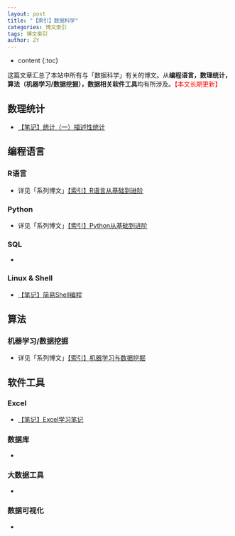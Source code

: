 ```yaml
---
layout: post
title: "【索引】数据科学"
categories: 博文索引
tags: 博文索引
author: ZY
---
```


* content
{:toc}

这篇文章汇总了本站中所有与「数据科学」有关的博文。从**编程语言，数理统计，算法（机器学习/数据挖掘），数据相关软件工具**均有所涉及。<font color="red">【本文长期更新】</font>




## 数理统计
* [【笔记】统计（一）描述性统计](https://woaielf.github.io/2016/12/21/sta-1/)

## 编程语言

### R语言
* 详见「系列博文」[【索引】R语言从基础到进阶](https://woaielf.github.io/2016/09/08/r/)

### Python
* 详见「系列博文」[【索引】Python从基础到进阶](https://woaielf.github.io/2016/09/09/python/)

### SQL
* []()

### Linux & Shell
* [【笔记】简易Shell编程](https://woaielf.github.io/2016/12/15/shell/)

## 算法

### 机器学习/数据挖掘
* 详见「系列博文」[【索引】机器学习与数据挖掘](https://woaielf.github.io/2016/09/10/ML&DM/)

## 软件工具

### Excel
* [【笔记】Excel学习笔记](https://woaielf.github.io/2016/11/08/excel/)

### 数据库
* []()

### 大数据工具
* []()

### 数据可视化
* []()






